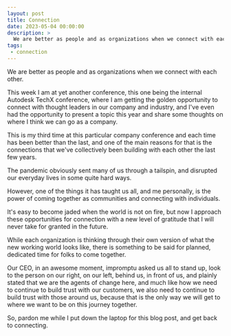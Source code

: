 ```yaml
---
layout: post
title: Connection
date: 2023-05-04 00:00:00
description: >
  We are better as people and as organizations when we connect with each other.
tags:
 - connection
---
```


We are better as people and as organizations when we connect with each other.

This week I am at yet another conference, this one being the internal Autodesk TechX conference, where I am getting the
golden opportunity to connect with thought leaders in our company and industry, and I've even had the opportunity to
present a topic this year and share some thoughts on where I think we can go as a company.

This is my third time at this particular company conference and each time has been better than the last, and one of the
main reasons for that is the connections that we've collectively been building with each other the last few years.

The pandemic obviously sent many of us through a tailspin, and disrupted our everyday lives in some quite hard ways.

However, one of the things it has taught us all, and me personally, is the power of coming together as communities and
connecting with individuals.

It's easy to become jaded when the world is not on fire, but now I approach these opportunities for connection with a
new level of gratitude that I will never take for granted in the future.

While each organization is thinking through their own version of what the new working world looks like, there is
something to be said for planned, dedicated time for folks to come together.

Our CEO, in an awesome moment, impromptu asked us all to stand up, look to the person on our right, on our left, behind
us, in front of us, and plainly stated that we are the agents of change here, and much like how we need to continue to
build trust with our customers, we also need to continue to build trust with those around us, because that is the only
way we will get to where we want to be on this journey together.

So, pardon me while I put down the laptop for this blog post, and get back to connecting.

